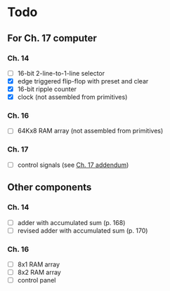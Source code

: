 # Todo

## For Ch. 17 computer

### Ch. 14

- [ ] 16-bit 2-line-to-1-line selector
- [x] edge triggered flip-flop with preset and clear
- [x] 16-bit ripple counter
- [x] clock (not assembled from primitives)

### Ch. 16

- [ ] 64Kx8 RAM array (not assembled from primitives)

### Ch. 17

- [ ] control signals (see [Ch. 17 addendum](http://www.charlespetzold.com/code/CodeTechnicalAddendum.html))

## Other components

### Ch. 14

- [ ] adder with accumulated sum (p. 168)
- [ ] revised adder with accumulated sum (p. 170)

### Ch. 16

- [ ] 8x1 RAM array
- [ ] 8x2 RAM array
- [ ] control panel
